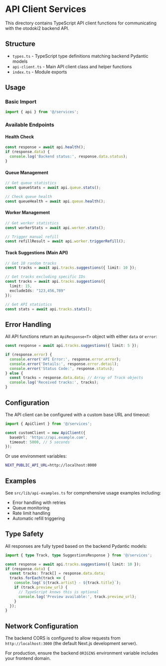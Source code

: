 # API Client Services

This directory contains TypeScript API client functions for communicating with the otodoki2 backend API.

## Structure

- `types.ts` - TypeScript type definitions matching backend Pydantic models
- `api-client.ts` - Main API client class and helper functions
- `index.ts` - Module exports

## Usage

### Basic Import

```typescript
import { api } from '@/services';
```

### Available Endpoints

#### Health Check
```typescript
const response = await api.health();
if (response.data) {
  console.log('Backend status:', response.data.status);
}
```

#### Queue Management
```typescript
// Get queue statistics
const queueStats = await api.queue.stats();

// Check queue health
const queueHealth = await api.queue.health();
```

#### Worker Management
```typescript
// Get worker statistics
const workerStats = await api.worker.stats();

// Trigger manual refill
const refillResult = await api.worker.triggerRefill();
```

#### Track Suggestions (Main API)
```typescript
// Get 10 random tracks
const tracks = await api.tracks.suggestions({ limit: 10 });

// Get tracks excluding specific IDs
const tracks = await api.tracks.suggestions({ 
  limit: 15, 
  excludeIds: "123,456,789" 
});

// Get API statistics
const stats = await api.tracks.stats();
```

## Error Handling

All API functions return an `ApiResponse<T>` object with either `data` or `error`:

```typescript
const response = await api.tracks.suggestions({ limit: 5 });

if (response.error) {
  console.error('API Error:', response.error.error);
  console.error('Details:', response.error.detail);
  console.error('Status Code:', response.status);
} else {
  const tracks = response.data.data; // Array of Track objects
  console.log('Received tracks:', tracks);
}
```

## Configuration

The API client can be configured with a custom base URL and timeout:

```typescript
import { ApiClient } from '@/services';

const customClient = new ApiClient({
  baseUrl: 'https://api.example.com',
  timeout: 5000, // 5 seconds
});
```

Or use environment variables:
```bash
NEXT_PUBLIC_API_URL=http://localhost:8000
```

## Examples

See `src/lib/api-examples.ts` for comprehensive usage examples including:
- Error handling with retries
- Queue monitoring
- Rate limit handling
- Automatic refill triggering

## Type Safety

All responses are fully typed based on the backend Pydantic models:

```typescript
import { type Track, type SuggestionsResponse } from '@/services';

const response = await api.tracks.suggestions({ limit: 10 });
if (response.data) {
  const tracks: Track[] = response.data.data;
  tracks.forEach(track => {
    console.log(`${track.artist} - ${track.title}`);
    if (track.preview_url) {
      // TypeScript knows this is optional
      console.log('Preview available:', track.preview_url);
    }
  });
}
```

## Network Configuration

The backend CORS is configured to allow requests from `http://localhost:3000` (the default Next.js development server).

For production, ensure the backend `ORIGINS` environment variable includes your frontend domain.